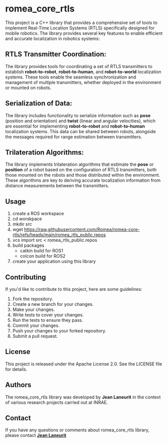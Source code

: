 # romea_core_rtls 

This project is a C++ library that provides a comprehensive set of tools to implement Real-Time Location Systems (RTLS) specifically designed for mobile robotics. The library provides several key features to enable efficient and accurate localization in robotics systems:

## **RTLS Transmitter Coordination:**

The library provides tools for coordinating a set of RTLS transmitters to establish **robot-to-robot**, **robot-to-human**, and **robot-to-world** localization systems. These tools enable the seamless synchronization and management of multiple transmitters, whether deployed in the environment or mounted on robots.

## **Serialization of Data:**

The library includes functionality to serialize information such as **pose** (position and orientation) and **twist** (linear and angular velocities), which are essential for implementing **robot-to-robot** and **robot-to-human** localization systems. This data can be shared between robots, alongside the messages required for range estimation between transmitters.

## **Trilateration Algorithms:**

The library implements trilateration algorithms that estimate the **pose** or **position** of a robot based on the configuration of RTLS transmitters, both those mounted on the robots and those distributed within the environment. These algorithms are key to deriving accurate localization information from distance measurements between the transmitters.


## **Usage**

1. create a ROS workspace
2. cd worskpace
3. mkdir src
4. wget https://raw.githubusercontent.com/Romea/romea-core-rtls/refs/heads/main/romea_rtls_public.repos
5. vcs import src < romea_rtls_public.repos
6. build packages
   - catkin build for ROS1
   - colcon build for ROS2
7. create your application using this library

## **Contributing**

If you'd like to contribute to this project, here are some guidelines:

1. Fork the repository.
2. Create a new branch for your changes.
3. Make your changes.
4. Write tests to cover your changes.
5. Run the tests to ensure they pass.
6. Commit your changes.
7. Push your changes to your forked repository.
8. Submit a pull request.

## **License**

This project is released under the Apache License 2.0. See the LICENSE file for details.

## **Authors**

The romea_core_rtls library was developed by **Jean Laneurit** in the context of various research projects carried out at INRAE.

## **Contact**

If you have any questions or comments about romea_core_rtls library, please contact **[Jean Laneurit](mailto:jean.laneurit@inrae.fr)** 
